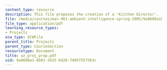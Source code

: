 ```yaml
---
content_type: resource
description: This file proposes the creation of a 'Kitchen Director'.
file: /media/courses/mas-961-ambient-intelligence-spring-2005/9a8680a18b015635bd2674057557563c_az_proj_prop.pdf
file_type: application/pdf
learning_resource_types:
- Projects
ocw_type: OCWFile
parent_title: Projects
parent_type: CourseSection
resourcetype: Document
title: az_proj_prop.pdf
uid: 9a8680a1-8b01-5635-bd26-74057557563c
---
```

